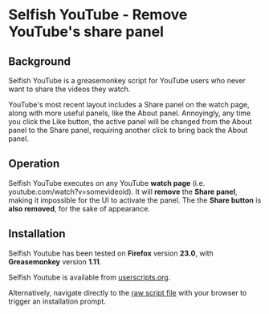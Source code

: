# Selfish YouTube - Remove YouTube's share panel

## Background

Selfish YouTube is a greasemonkey script for YouTube users who never want to share the videos they watch.

YouTube's most recent layout includes a Share panel on the watch page, along with more useful panels, like the About panel. Annoyingly, any time you click the Like button, the active panel will be changed from the About panel to the Share panel, requiring another click to bring back the About panel.

## Operation

Selfish YouTube executes on any YouTube **watch page** (i.e. youtube.com/watch?v=somevideoid). It will **remove** the **Share panel**, making it impossible for the UI to activate the panel. The the **Share button** is **also removed**, for the sake of appearance.

## Installation

Selfish Youtube has been tested on **Firefox** version **23.0**, with **Greasemonkey** version **1.11**.

Selfish Youtube is available from [userscripts.org](https://userscripts.org/scripts/show/166809).

Alternatively, navigate directly to the [raw script file](../../raw/release-latest/selfish-youtube.user.js) with your browser to trigger an installation prompt.
